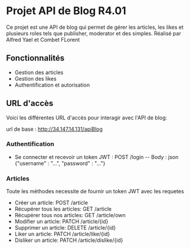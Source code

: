 # Projet API de Blog R4.01

Ce projet est une API de blog qui permet de gérer les articles, les likes et plusieurs roles tels que publisher, moderator et des simples.
Réalisé par Alfred Yael et Combet FLorent

## Fonctionnalités

- Gestion des articles
- Gestion des likes
- Authentification et autorisation

## URL d'accès

Voici les différentes URL d'accès pour interagir avec l'API de blog:

url de base : http://34.147.14.131/apiBlog

### Authentification
- Se connecter et recevoir un token JWT : POST /login
-- Body : json {"username" : "...", "password" : "..."}

### Articles

Toute les méthodes necessite de fournir un token JWT avec les requetes

- Créer un article: POST /article
- Récupérer tous les articles: GET /article
- Récupérer tous nos articles: GET /article/own
- Modifier un article: PATCH /article/{id}
- Supprimer un article: DELETE /article/{id}
- Liker un article: PATCH /article/like/{id}
- Disliker un article: PATCH /article/dislike/{id}
